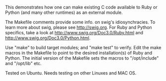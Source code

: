 This demonstrates how one can make existing C code available
to Ruby or Python (and many other runtimes) as an external module.

The Makefile comments provide some info. on swig's idiosynchracies.
To learn more about swig, please see http://swig.org. For Ruby and
Python specifics, take a look at http://www.swig.org/Doc3.0/Ruby.html
and http://www.swig.org/Doc3.0/Python.html.

Use "make" to build target modules; and "make test" to verify.
Edit the make macros in the Makefile to point to the desired
installation(s) of Ruby and Python. The initial version of the
Makefile sets the macros to "/opt/include" and "/opt/lib" etc.

Tested on Ubuntu. Needs testing on other Linuxes and MAC OS.
